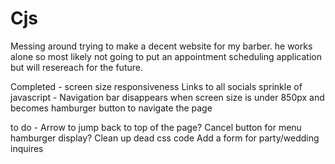 # Cjs 

Messing around trying to make a decent website for my barber. he works alone so most likely not going to put an appointment scheduling application 
but will resereach for the future.

Completed - 
screen size responsiveness
Links to all socials
sprinkle of javascript - Navigation bar disappears when screen size is under 850px and becomes hamburger button to navigate the page

to do -
Arrow to jump back to top of the page?
Cancel button for menu hamburger display?
Clean up dead css code
Add a form for party/wedding inquires
